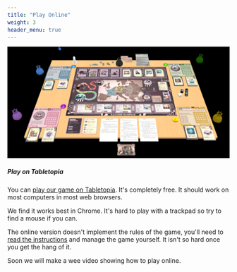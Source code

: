 ```yaml
---
title: "Play Online"
weight: 3
header_menu: true
---
```


![Play on Tabletopia](images/tabletopia.png)

##### Play on Tabletopia

You can [play our game on Tabletopia](https://tabletopia.com/games/european-bioinvasions-raccoon-68a54u/play-now). It's completely free. It should work on most computers in most web browsers. 

We find it works best in Chrome. It's hard to play with a trackpad so try to find a mouse if you can.

The online version doesn't implement the rules of the game, you'll need to [read the instructions](https://docs.google.com/document/d/1Z0nuwHCUakSrsgYdLL-4yxsbPCS07mtLirmmnm7J-3s/edit?usp=sharing) and manage the game yourself.  It isn't so hard once you get the hang of it.  

Soon we will make a wee video showing how to play online.
